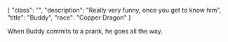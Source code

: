 {
    "class": "",
    "description": "Really very funny, once you get to know him",
    "title": "Buddy",
    "race": "Copper Dragon"
}

When Buddy commits to a prank, he goes all the way.
